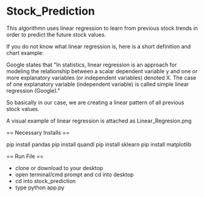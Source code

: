 # Stock_Prediction

This algorithmn uses linear regression to learn from previous stock trends in order to predict the future stock values. 

If you do not know what linear regression is, here is a short definition and chart example:


Google states that "In statistics, linear regression is an approach for modeling the relationship between a scalar dependent variable y and one or more explanatory variables (or independent variables) denoted X. The case of one explanatory variable (independent variable) is called simple linear regression (Google)."

So basically in our case, we are creating a linear pattern of all previous stock values.

A visual example of linear regression is attached as Linear_Regresion.png


== Necessary Installs ==

pip install pandas
pip install quandl
pip install sklearn
pip install matplotlib


== Run File ==

- clone or download to your desktop
- open terminal/cmd prompt and cd into desktop
- cd into stock_prediction
- type python app.py 


